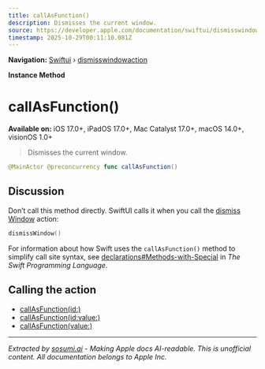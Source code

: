 ```yaml
---
title: callAsFunction()
description: Dismisses the current window.
source: https://developer.apple.com/documentation/swiftui/dismisswindowaction/callasfunction()
timestamp: 2025-10-29T00:11:10.081Z
---
```


**Navigation:** [Swiftui](/documentation/swiftui) › [dismisswindowaction](/documentation/swiftui/dismisswindowaction)

**Instance Method**

# callAsFunction()

**Available on:** iOS 17.0+, iPadOS 17.0+, Mac Catalyst 17.0+, macOS 14.0+, visionOS 1.0+

> Dismisses the current window.

```swift
@MainActor @preconcurrency func callAsFunction()
```

## Discussion

Don’t call this method directly. SwiftUI calls it when you call the [dismiss Window](/documentation/swiftui/environmentvalues/dismisswindow) action:

```swift
dismissWindow()
```

For information about how Swift uses the `callAsFunction()` method to simplify call site syntax, see [declarations#Methods-with-Special](https://docs.swift.org/swift-book/documentation/the-swift-programming-language/declarations#Methods-with-Special-Names) in *The Swift Programming Language*.

## Calling the action

- [callAsFunction(id:)](/documentation/swiftui/dismisswindowaction/callasfunction(id:))
- [callAsFunction(id:value:)](/documentation/swiftui/dismisswindowaction/callasfunction(id:value:))
- [callAsFunction(value:)](/documentation/swiftui/dismisswindowaction/callasfunction(value:))

---

*Extracted by [sosumi.ai](https://sosumi.ai) - Making Apple docs AI-readable.*
*This is unofficial content. All documentation belongs to Apple Inc.*
